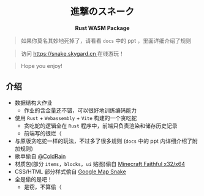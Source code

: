 <div align="center">
  <h1><code>進撃のスネーク</code></h1>
  <strong>Rust WASM Package</strong>
</div>


> 如果你莫名其妙地死掉了，请看看 `docs` 中的  ppt ，里面详细介绍了规则

>   访问 [https://snake.skygard.cn ](https://snake.skygard.cn) 在线游玩！

> Hope you enjoy!



## 介绍

-   数据结构大作业
    -   作业的含金量还不错，可以很好地训练编码能力
-   使用 `Rust` + `Webassembly` + `Vite` 构建的一个贪吃蛇
    -   贪吃蛇的逻辑全在 `Rust` 程序中，前端只负责渲染和储存历史记录
    -   前端写的很烂（
-   与原版贪吃蛇一样的玩法，不过多了很多规则 (`docs` 中的 ppt 内详细介绍了附加规则)
-   歌单偷自 [@ColdRain](https://blog.coldrain.ink/)
-   材质包(部分 `items`，`blocks`，`ui` 贴图)偷自 [Minecraft Faithful x32/x64](https://www.faithfulpack.net/)
-   CSS/HTML 部分样式偷自 [Google Map Snake](https://snake.googlemaps.com)
-   全是偷的是吧！
    -   是窃，不算偷（